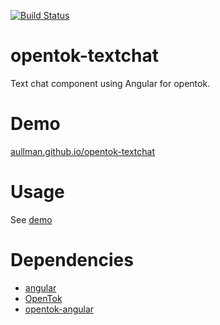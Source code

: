 [![Build Status](https://travis-ci.org/aullman/opentok-textchat.svg?branch=master)](https://travis-ci.org/aullman/opentok-textchat)

# opentok-textchat
Text chat component using Angular for opentok.

# Demo

[aullman.github.io/opentok-textchat](https://aullman.github.io/opentok-textchat/)

# Usage

See [demo](demo/)

# Dependencies

* [angular](https://angularjs.org/)
* [OpenTok](http://tokbox.com/opentok)
* [opentok-angular](https://github.com/aullman/opentok-angular)
